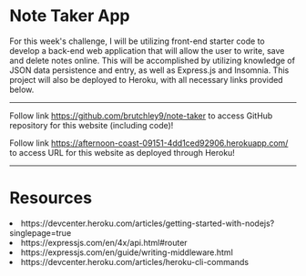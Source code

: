 # Note Taker App


For this week's challenge, I will be utilizing front-end starter code to develop a back-end web application that will allow the user to write, save and delete notes online. This will be accomplished by utilizing knowledge of JSON data persistence and entry, as well as Express.js and Insomnia. This project will also be deployed to Heroku, with all necessary links provided below.
    

---
    

Follow link https://github.com/brutchley9/note-taker to access GitHub repository for this website (including code)!

Follow link https://afternoon-coast-09151-4dd1ced92906.herokuapp.com/ to access URL for this website as deployed through Heroku!


---
    
    
# Resources
    
<li>https://devcenter.heroku.com/articles/getting-started-with-nodejs?singlepage=true</li>
    
<li>https://expressjs.com/en/4x/api.html#router</li>
    
<li>https://expressjs.com/en/guide/writing-middleware.html</li>

<li>https://devcenter.heroku.com/articles/heroku-cli-commands</li>